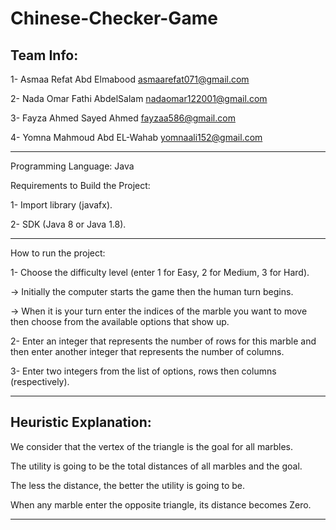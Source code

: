 # Chinese-Checker-Game

Team Info:
-----------
1- Asmaa Refat Abd Elmabood        asmaarefat071@gmail.com

2- Nada Omar Fathi AbdelSalam      nadaomar122001@gmail.com

3- Fayza Ahmed Sayed Ahmed         fayzaa586@gmail.com

4- Yomna Mahmoud Abd EL-Wahab      yomnaali152@gmail.com 

---------------------------------------------------------------------

Programming Language: Java

Requirements to Build the Project:

1- Import library (javafx).

2- SDK (Java 8 or Java 1.8).

---------------------------------------------------------------------

How to run the project:

1- Choose the difficulty level (enter 1 for Easy, 2 for Medium, 3 for Hard).

-> Initially the computer starts the game then the human turn begins.

-> When it is your turn enter the indices of the marble you want to move then choose from the available options that show up. 


2- Enter an integer that represents the number of rows for this marble and then enter another integer that represents the number of columns.

3- Enter two integers from the list of options, rows then columns (respectively). 
 
---------------------------------------------------------------------

Heuristic Explanation:
----------------------

We consider that the vertex of the triangle is the goal for all marbles.

The utility is going to be the total distances of all marbles and the goal. 

The less the distance, the better the utility is going to be.

When any marble enter the opposite triangle, its distance becomes Zero.

---------------------------------------------------------------------



